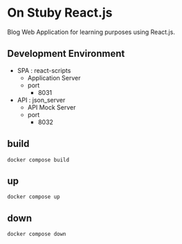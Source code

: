 # On Stuby React.js

Blog Web Application for learning purposes using React.js.

## Development Environment
- SPA : react-scripts
  - Application Server
  - port
    - 8031
- API : json_server
  - API Mock Server
  - port
    - 8032

## build
```shell
docker compose build
```

## up
```shell
docker compose up
```

## down
```
docker compose down
```
